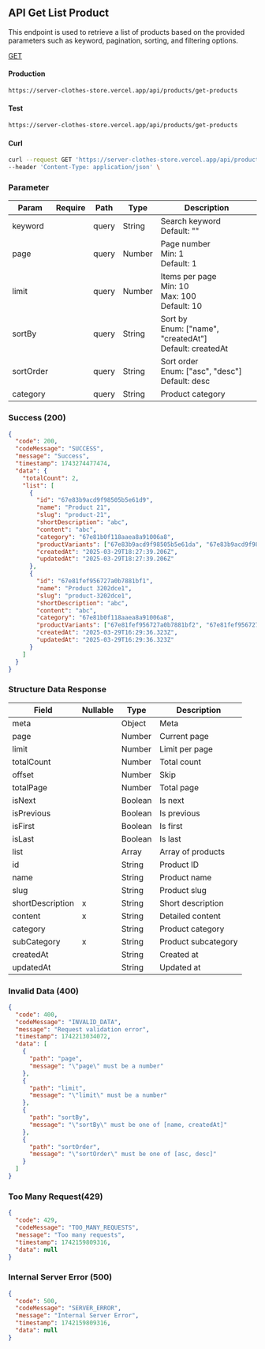 ## API Get List Product

This endpoint is used to retrieve a list of products based on the provided parameters such as keyword, pagination, sorting, and filtering options.

[GET](#)

#### Production

```bash
https://server-clothes-store.vercel.app/api/products/get-products
```

#### Test

```bash
https://server-clothes-store.vercel.app/api/products/get-products
```

#### Curl

```bash
curl --request GET 'https://server-clothes-store.vercel.app/api/products/get-products' \
--header 'Content-Type: application/json' \
```

### Parameter

| Param     | Require | Path  | Type   | Description                                                  |
| --------- | ------- | ----- | ------ | ------------------------------------------------------------ |
| keyword   |         | query | String | Search keyword<br>Default: ""                                |
| page      |         | query | Number | Page number<br>Min: 1<br>Default: 1                          |
| limit     |         | query | Number | Items per page<br>Min: 10<br>Max: 100<br>Default: 10         |
| sortBy    |         | query | String | Sort by<br>Enum: ["name", "createdAt"]<br>Default: createdAt |
| sortOrder |         | query | String | Sort order<br>Enum: ["asc", "desc"]<br>Default: desc         |
| category  |         | query | String | Product category                                             |

### Success (200)

```json
{
  "code": 200,
  "codeMessage": "SUCCESS",
  "message": "Success",
  "timestamp": 1743274477474,
  "data": {
    "totalCount": 2,
    "list": [
      {
        "id": "67e83b9acd9f98505b5e61d9",
        "name": "Product 21",
        "slug": "product-21",
        "shortDescription": "abc",
        "content": "abc",
        "category": "67e81b0f118aaea8a91006a8",
        "productVariants": ["67e83b9acd9f98505b5e61da", "67e83b9acd9f98505b5e61db"],
        "createdAt": "2025-03-29T18:27:39.206Z",
        "updatedAt": "2025-03-29T18:27:39.206Z"
      },
      {
        "id": "67e81fef956727a0b7881bf1",
        "name": "Product 3202dce1",
        "slug": "product-3202dce1",
        "shortDescription": "abc",
        "content": "abc",
        "category": "67e81b0f118aaea8a91006a8",
        "productVariants": ["67e81fef956727a0b7881bf2", "67e81fef956727a0b7881bf3"],
        "createdAt": "2025-03-29T16:29:36.323Z",
        "updatedAt": "2025-03-29T16:29:36.323Z"
      }
    ]
  }
}
```

### Structure Data Response

| Field            | Nullable | Type    | Description         |
| ---------------- | -------- | ------- | ------------------- |
| meta             |          | Object  | Meta                |
| page             |          | Number  | Current page        |
| limit            |          | Number  | Limit per page      |
| totalCount       |          | Number  | Total count         |
| offset           |          | Number  | Skip                |
| totalPage        |          | Number  | Total page          |
| isNext           |          | Boolean | Is next             |
| isPrevious       |          | Boolean | Is previous         |
| isFirst          |          | Boolean | Is first            |
| isLast           |          | Boolean | Is last             |
| list             |          | Array   | Array of products   |
| id               |          | String  | Product ID          |
| name             |          | String  | Product name        |
| slug             |          | String  | Product slug        |
| shortDescription | x        | String  | Short description   |
| content          | x        | String  | Detailed content    |
| category         |          | String  | Product category    |
| subCategory      | x        | String  | Product subcategory |
| createdAt        |          | String  | Created at          |
| updatedAt        |          | String  | Updated at          |

### Invalid Data (400)

```json
{
  "code": 400,
  "codeMessage": "INVALID_DATA",
  "message": "Request validation error",
  "timestamp": 1742213034072,
  "data": [
    {
      "path": "page",
      "message": "\"page\" must be a number"
    },
    {
      "path": "limit",
      "message": "\"limit\" must be a number"
    },
    {
      "path": "sortBy",
      "message": "\"sortBy\" must be one of [name, createdAt]"
    },
    {
      "path": "sortOrder",
      "message": "\"sortOrder\" must be one of [asc, desc]"
    }
  ]
}
```

### Too Many Request(429)

```json
{
  "code": 429,
  "codeMessage": "TOO_MANY_REQUESTS",
  "message": "Too many requests",
  "timestamp": 1742159809316,
  "data": null
}
```

### Internal Server Error (500)

```json
{
  "code": 500,
  "codeMessage": "SERVER_ERROR",
  "message": "Internal Server Error",
  "timestamp": 1742159809316,
  "data": null
}
```
